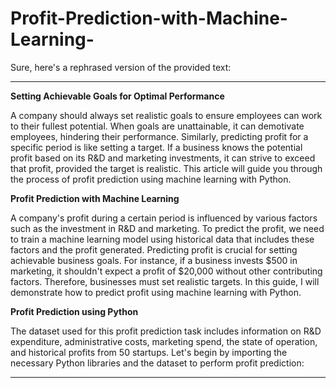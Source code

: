 # Profit-Prediction-with-Machine-Learning-

Sure, here's a rephrased version of the provided text:

---

**Setting Achievable Goals for Optimal Performance**

A company should always set realistic goals to ensure employees can work to their fullest potential. When goals are unattainable, it can demotivate employees, hindering their performance. Similarly, predicting profit for a specific period is like setting a target. If a business knows the potential profit based on its R&D and marketing investments, it can strive to exceed that profit, provided the target is realistic. This article will guide you through the process of profit prediction using machine learning with Python.

**Profit Prediction with Machine Learning**

A company's profit during a certain period is influenced by various factors such as the investment in R&D and marketing. To predict the profit, we need to train a machine learning model using historical data that includes these factors and the profit generated. Predicting profit is crucial for setting achievable business goals. For instance, if a business invests $500 in marketing, it shouldn't expect a profit of $20,000 without other contributing factors. Therefore, businesses must set realistic targets. In this guide, I will demonstrate how to predict profit using machine learning with Python.

**Profit Prediction using Python**

The dataset used for this profit prediction task includes information on R&D expenditure, administrative costs, marketing spend, the state of operation, and historical profits from 50 startups. Let's begin by importing the necessary Python libraries and the dataset to perform profit prediction:

---

